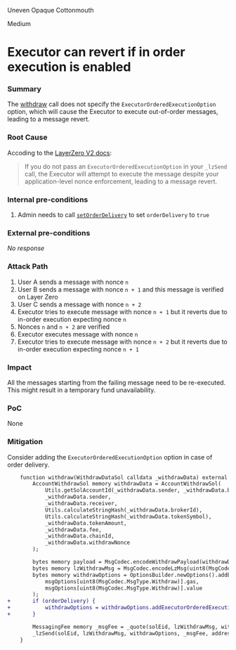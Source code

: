 Uneven Opaque Cottonmouth

Medium

# Executor can revert if in order execution is enabled

### Summary

The [withdraw](https://github.com/sherlock-audit/2024-09-orderly-network-solana-contract/blob/main/sol-cc/contracts/SolConnector.sol#L77) call does not specify the `ExecutorOrderedExecutionOption` option, which will cause the Executor to execute out-of-order messages, leading to a message revert.

### Root Cause

Accoding to the [LayerZero V2 docs](https://docs.layerzero.network/v2/developers/evm/oapp/message-design-patterns#code-example-2):
> If you do not pass an `ExecutorOrderedExecutionOption` in your `_lzSend` call, the Executor will attempt to execute the message despite your application-level nonce enforcement, leading to a message revert.

### Internal pre-conditions

1. Admin needs to call [`setOrderDelivery`](https://github.com/sherlock-audit/2024-09-orderly-network-solana-contract/blob/main/sol-cc/contracts/SolConnector.sol#L121) to set `orderDelivery` to `true`

### External pre-conditions

_No response_

### Attack Path

1. User A sends a message with nonce `n`
2. User B sends a message with nonce `n + 1` and this message is verified on Layer Zero
3. User C sends a message with nonce `n + 2`
4. Executor tries to execute message with nonce `n + 1` but it reverts due to in-order execution expecting nonce `n`
5. Nonces `n` and `n + 2` are verified
6. Executor executes message with nonce `n`
7. Executor tries to execute message with nonce `n + 2` but it reverts due to in-order execution expecting nonce `n + 1`

### Impact

All the messages starting from the failing message need to be re-executed. This might result in a temporary fund unavailability.

### PoC

None

### Mitigation

Consider adding the `ExecutorOrderedExecutionOption` option in case of order delivery.

```diff
    function withdraw(WithdrawDataSol calldata _withdrawData) external onlyLedger {
        AccountWithdrawSol memory withdrawData = AccountWithdrawSol(
            Utils.getSolAccountId(_withdrawData.sender, _withdrawData.brokerId),
            _withdrawData.sender,
            _withdrawData.receiver,
            Utils.calculateStringHash(_withdrawData.brokerId),
            Utils.calculateStringHash(_withdrawData.tokenSymbol),
            _withdrawData.tokenAmount,
            _withdrawData.fee,
            _withdrawData.chainId,
            _withdrawData.withdrawNonce
        );

        bytes memory payload = MsgCodec.encodeWithdrawPayload(withdrawData);
        bytes memory lzWithdrawMsg = MsgCodec.encodeLzMsg(uint8(MsgCodec.MsgType.Withdraw), payload);
        bytes memory withdrawOptions = OptionsBuilder.newOptions().addExecutorLzReceiveOption(
            msgOptions[uint8(MsgCodec.MsgType.Withdraw)].gas,
            msgOptions[uint8(MsgCodec.MsgType.Withdraw)].value
        );
+       if (orderDelivery) {
+           withdrawOptions = withdrawOptions.addExecutorOrderedExecutionOption();
+       }

        MessagingFee memory _msgFee = _quote(solEid, lzWithdrawMsg, withdrawOptions, false);
        _lzSend(solEid, lzWithdrawMsg, withdrawOptions, _msgFee, address(this));
    }
```

